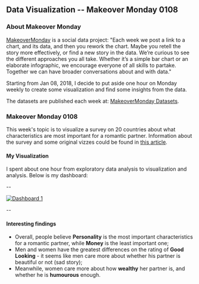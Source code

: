 <head>
 <!-- Global site tag (gtag.js) - Google Analytics -->
<script async src="https://www.googletagmanager.com/gtag/js?id=UA-112502179-1"></script>
<script>
  window.dataLayer = window.dataLayer || [];
  function gtag(){dataLayer.push(arguments);}
  gtag('js', new Date());

  gtag('config', 'UA-112502179-1');
</script>
</head>

## Data Visualization -- Makeover Monday 0108

### About Makeover Monday

[MakeoverMonday](http://www.makeovermonday.co.uk/) is a social data project:
"Each week we post a link to a chart, and its data, and then you rework the chart.
Maybe you retell the story more effectively, or find a new story in the data.
We’re curious to see the different approaches you all take. Whether it’s a simple bar chart or an elaborate infographic, we encourage everyone of all skills to partake.
Together we can have broader conversations about and with data."

Starting from Jan 08, 2018, I decide to put aside one hour on Monday weekly to create some visualization and find some insights from the data.

The datasets are published each week at: [MakeoverMonday Datasets](http://www.makeovermonday.co.uk/data/).

### Makeover Monday 0108

This week's topic is to visualize a survey on 20 countries about what characteristics are most important for a romantic partner. 
Information about the survey and some original vizzes could be found in [this article](https://yougov.co.uk/news/2017/11/29/personality-more-important-looks-across-globe/).

#### My Visualization

I spent about one hour from exploratory data analysis to visualization and analysis. Below is my dashboard:  

--

<div class='tableauPlaceholder' id='viz1516174106236' style='position: relative'>
<noscript><a href='#'>
  <img alt='Dashboard 1 ' src='https:&#47;&#47;public.tableau.com&#47;static&#47;images&#47;Ma&#47;MakeOverMonday0108&#47;Dashboard1&#47;1_rss.png' style='border: none' />
  </a></noscript>
  <object class='tableauViz'  style='display:none;'>
  <param name='host_url' value='https%3A%2F%2Fpublic.tableau.com%2F' />
  <param name='embed_code_version' value='3' />
  <param name='site_root' value='' />
  <param name='name' value='MakeOverMonday0108&#47;Dashboard1' />
  <param name='tabs' value='no' />
  <param name='toolbar' value='yes' />
  <param name='static_image' value='https:&#47;&#47;public.tableau.com&#47;static&#47;images&#47;Ma&#47;MakeOverMonday0108&#47;Dashboard1&#47;1.png' />
  <param name='animate_transition' value='yes' />
  <param name='display_static_image' value='yes' />
  <param name='display_spinner' value='yes' />
  <param name='display_overlay' value='yes' />
  <param name='display_count' value='yes' />
  <param name='filter' value='publish=yes' />
</object></div>                
<script type='text/javascript'>                    
  var divElement = document.getElementById('viz1516174106236');                    
  var vizElement = divElement.getElementsByTagName('object')[0];                    vizElement.style.width='800px';vizElement.style.height='627px';                    
  var scriptElement = document.createElement('script');                    
  scriptElement.src = 'https://public.tableau.com/javascripts/api/viz_v1.js';                    vizElement.parentNode.insertBefore(scriptElement, vizElement);
</script>

--  
  
#### Interesting findings  
* Overall, people believe **Personality** is the most important characteristics for a romantic partner, while **Money** is the least important one;  
* Men and women have the greatest differences on the rating of **Good Looking** - it seems like men care more about whether his partner is beautiful or not (sad story);  
* Meanwhile, women care more about how **wealthy** her partner is, and whether he is **humourous** enough.
